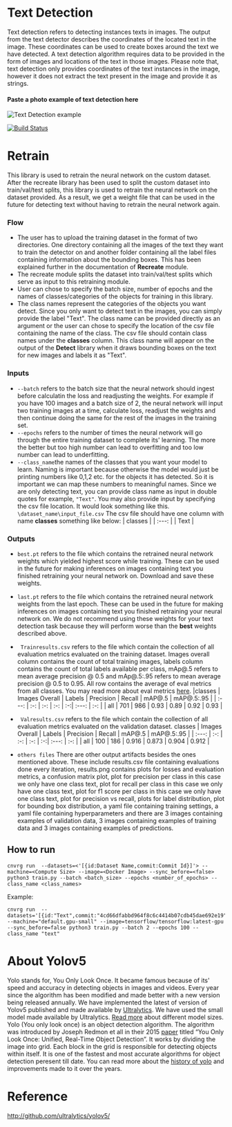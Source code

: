 # Text Detection 
Text detection refers to detecting instances texts in images. The output from the text detector describes the coordinates of the located text in the image. These coordinates can be used to create boxes around the text we have detected. A text detection algorithm requires data to be provided in the form of images and locations of the text in those images. Please note that, text detection only provides coordinates of the text instances in the image, however it does not extract the text present in the image and provide it as strings.

#### Paste a photo example of text detection here
![Text Detection example](https://libhub-readme.s3.us-west-2.amazonaws.com/vision/text.PNG)

[![Build Status](https://travis-ci.org/joemccann/dillinger.svg?branch=master)](https://travis-ci.org/joemccann/dillinger)

# Retrain
This library is used to retrain the neural network on the custom dataset. After the recreate library has been used to split the custom dataset into train/val/test splits, this library is used to retrain the neural network on the dataset provided.
As a result, we get a weight file that can be used in the future for detecting text without having to retrain the neural network again.
### Flow
- The user has to upload the training dataset in the format of two directories. One directory containing all the images of the text they want to train the detector on and another folder containing all the label files containing information about the bounding boxes. This has been explained further in the documentation of **Recreate** module.
- The recreate module splits the dataset into train/val/test splits which serve as input to this retraining module.
- User can chose to specify the batch size, number of epochs and the names of classes/categories of the objects for training in this library.
- The class names represent the categories of the objects you want detect. Since you only want to detect text in the images, you can simply provide the label "Text". The class name can be provided directly as an argument or the user can chose to specify the location of the csv file containing the name of the class. The csv file should contain class names under the **classes** column. This class name will appear on the output of the **Detect** library when it draws bounding boxes on the text for new images and labels it as "Text".

### Inputs
- `--batch` refers to the batch size that the neural network should ingest before calculatin the loss and readjusting the weights. For example if you have 100 images and a batch size of 2, the neural network will input two training images at a time, calculate loss, readjust the weights and then continue doing the same for the rest of the images in the training set.
- `--epochs` refers to the number of times the neural network will go through the entire training dataset to complete its' learning. The more the better but too high number can lead to overfitting and too low number can lead to underfitting.
- `--class_name`the names of the classes that you want your model to learn. Naming is important because otherwise the model would just be printing numbers like 0,1,2 etc. for the objects it has detected. So it is important we can map these numbers to meaningful names. Since we are only detecting text, you can provide class name as input in double quotes for example, `"Text"`.
    You may also provide input by specifying the csv file location. It would look something like this. `\dataset_name\input_file.csv` The csv file should have one column with name **classes** something like below:
    | classes |
    | :---:   |
    | Text |

### Outputs 
- `best.pt` refers to the file which contains the retrained neural network weights which yielded highest score while training. These can be used in the future for making inferences on images containing text you finished retraining your neural network on. Download and save these weights.
 - `last.pt` refers to the file which contains the retrained neural network weights from the last epoch. These can be used in the future for making inferences on images containing text you finished retraining your neural network on. We do not recommend using these weights for your text detection task because they will perform worse than the **best** weights described above.
 - ` Trainresults.csv` refers to the file which contain the collection of all evaluation metrics evaluated on the training dataset. Images overall column contains the count of total training images, labels column contains the count of total labels available per class, mAp@.5 refers to mean average precision @ 0.5 and mAp@.5:.95 refers to mean average precision @ 0.5 to 0.95. All row contains the average of eval metrics from all classes. You may read more about eval metrics [here](https://jonathan-hui.medium.com/map-mean-average-precision-for-object-detection-45c121a31173).
      |classes | Images Overall | Labels | Precision | Recall | mAP@.5 | mAP@.5:.95 |
      | :---: | :-: | :-: | :-: | :-:| :---: | :-: | 
      | all | 701 | 986 | 0.93 | 0.89 | 0.92 | 0.93 | 
       
- ` Valresults.csv` refers to the file which contain the collection of all evaluation metrics evaluated on the validation dataset. 
    classes | Images Overall | Labels | Precision | Recall | mAP@.5 | mAP@.5:.95 |
  | :---: | :-: | :-: | :-: | :-:| :---: | :-: | 
  | all | 100 | 186 | 0.916 | 0.873 | 0.904 | 0.912 | 
 
- `others files` There are other output artifacts besides the ones mentioned above. These include results.csv file containing evaluations done every iteration, results.png contains plots for losses and evaluation metrics, a confusion matrix plot, plot for precision per class in this case we only have one class text, plot for recall per class in this case we only have one class text, plot for f1 score per class in this case we only have one class text, plot for precision vs recall, plots for label distribution, plot for bounding box distribution, a yaml file containing training settings, a yaml file containing hyperparameters and there are 3 images containing examples of validation data, 3 images containing examples of training data and 3 images containing examples of predictions.
## How to run
```
cnvrg run  --datasets=<'[{id:Dataset Name,commit:Commit Id}]'> --machine=<Compute Size> --image=<Docker Image> --sync_before=<false> python3 train.py --batch <batch_size> --epochs <number_of_epochs> --class_name <class_names>
```
Example:
```
cnvrg run  --datasets='[{id:"Text",commit:"4cd66dfabbd964f8c6c4414b07cdb45dae692e19"}]' --machine="default.gpu-small" --image=tensorflow/tensorflow:latest-gpu --sync_before=false python3 train.py --batch 2 --epochs 100 --class_name "text"
```


# About Yolov5
Yolo stands for, You Only Look Once. It became famous because of its' speed and accuracy in detecting objects in images and videos. Every year since the algorithm has been modified and made better with a new version being released annually. We have implemented the latest of version of Yolov5 published and made available by [Ultralytics](https://github.com/ultralytics/yolov5). We have used the small model made available by Ultralytics. [Read more](https://pytorch.org/hub/ultralytics_yolov5/) about different model sizes.
Yolo (You only look once) is an object detection algorithm. The algorithm was introduced by Joseph Redmon et all in their 2015 [paper](https://arxiv.org/pdf/1506.02640.pdf) titled “You Only Look Once: Unified, Real-Time Object Detection”. It works by dividing the image into grid. Each block in the grid is responsible for detecting objects within itself. It is one of the fastest and most accurate algorithms for object detection peresent till date.
You can read more about the [history of yolo](https://machinelearningknowledge.ai/a-brief-history-of-yolo-object-detection-models/) and improvements made to it over the years.

# Reference
http://github.com/ultralytics/yolov5/
